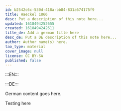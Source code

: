 ```yaml
---
id: b2542c6c-530d-418a-bb84-831a674175f9
title: Haeckel 1866
desc: Put a description of this note here...
updated: 1618494252655
created: 1618494242611
title_de: Add a german title here
desc_de: Put a DE description of this note here...
author: Author name(s) here.
tao_type: material
cover_image: null
license: CC BY-SA
published: false
---
```


:::EN:::



:::DE:::

German content goes here.

Testing here
